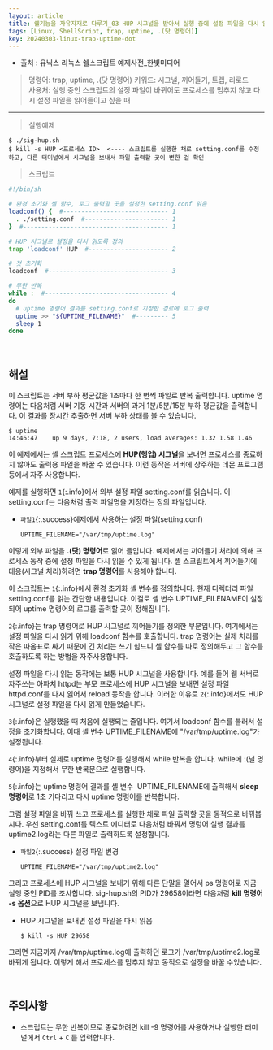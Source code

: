 ```yaml
---
layout: article
title: 쉘기능을 자유자재로 다루기_03 HUP 시그널을 받아서 실행 중에 설정 파일을 다시 읽어들이기
tags: [Linux, ShellScript, trap, uptime, .(닷 명령어)]
key: 20240303-linux-trap-uptime-dot
---
```


- 출처 : 유닉스 리눅스 쉘스크립트 예제사전_한빛미디어

> 명령어: trap, uptime, .(닷 명령어)
> 키워드: 시그널, 끼어들기, 트랩, 리로드  
> 사용처: 실행 중인 스크립트의 설정 파일이 바뀌어도 프로세스를 멈추지 않고 다시 설정 파일을 읽어들이고 싶을 때

--- 

> 실행예제

```
$ ./sig-hup.sh
$ kill -s HUP <프로세스 ID>  <---- 스크립트를 실행한 채로 setting.conf를 수정하고, 다른 터미널에서 시그널을 보내서 파일 출력할 곳이 변한 걸 확인
```

> 스크립트

```bash
#!/bin/sh

# 환경 초기화 셸 함수, 로그 출력할 곳을 설정한 setting.conf 읽음
loadconf() {  #----------------------------- 1
  . ./setting.conf  #----------------------- 1
}  #---------------------------------------- 1

# HUP 시그널로 설정을 다시 읽도록 정의
trap 'loadconf' HUP  #---------------------- 2

# 첫 초기화
loadconf  #--------------------------------- 3

# 무한 반복
while :  #---------------------------------- 4
do
  # uptime 명령어 결과를 setting.conf로 지정한 경로에 로그 출력
  uptime >> "${UPTIME_FILENAME}"  #--------- 5
  sleep 1
done
```

&nbsp;
&nbsp;

## **해설**

이 스크립트는 서버 부하 평균값을 1초마다 한 번씩 파일로 반복 출력합니다. uptime 명령어는 다음처럼 서버 기동 시간과 서버의 과거 1분/5분/15분 부하 평균값을 출력합니다. 이 결과를 장시간 추출하면 서버 부하 상태를 볼 수 있습니다.

```
$ uptime
14:46:47	up 9 days, 7:18, 2 users, load averages: 1.32 1.58 1.46
```

이 예제에서는 셸 스크립트 프로세스에 **HUP(행업) 시그널**을 보내면 프로세스를 종료하지 않아도 출력용 파일을 바꿀 수 있습니다. 이런 동작은 서버에 상주하는 데몬 프로그램 등에서 자주 사용합니다.

예제를 실행하면 `1`{:.info}에서 외부 설정 파일 setting.conf를 읽습니다. 이 setting.conf는 다음처럼 출력 파일명을 지정하는 정의 파일입니다.

- `파일1`{:.success}예제에서 사용하는 설정 파일(setting.conf)

  ```
  UPTIME_FILENAME="/var/tmp/uptime.log"
  ```

이렇게 외부 파일을 **.(닷) 명령어**로 읽어 들입니다. 예제에서는 끼어들기 처리에 의해 프로세스 동작 중에 설정 파일을 다시 읽을 수 있게 됩니다. 셸 스크립트에서 끼어들기에 대응(시그널 처리)하려면 **trap 명령어**를 사용해야 합니다.

이 스크립트는 `1`{:.info}에서 환경 초기화 셸 변수를 정의합니다. 현재 디렉터리 파일 setting.conf를 읽는 간단한 내용입니다. 이걸로 셸 변수 UPTIME_FILENAME이 설정되어 uptime 명령어의 로그를 출력할 곳이 정해집니다.

`2`{:.info}는 trap 명령어로 HUP 시그널로 끼어들기를 정의한 부분입니다. 여기에서는 설정 파일을 다시 읽기 위해 loadconf 함수를 호출합니다. trap 명령어는 실제 처리를 작은 따옴표로 싸기 때문에 긴 처리는 쓰기 힘드니 셸 함수를 따로 정의해두고 그 함수를 호출하도록 하는 방법을 자주사용합니다.

설정 파일을 다시 읽는 동작에는 보통 HUP 시그널을 사용합니다. 예를 들어 웹 서버로 자주쓰는 아파치 httpd는 부모 프로세스에 HUP 시그널을 보내면 설정 파일 httpd.conf를 다시 읽어서 reload 동작을 합니다. 이러한 이유로 `2`{:.info}에서도 HUP 시그널로 설정 파일을 다시 읽게 만들었습니다.

`3`{:.info}은 실행했을 때 처음에 실행되는 줄입니다. 여기서 loadconf 함수를 불러서 설정을 초기화합니다. 이때 셸 변수 UPTIME_FILENAME에 "/var/tmp/uptime.log"가 설정됩니다.

`4`{:.info}부터 실제로 uptime 명령어를 실행해서 while 반복을 합니다. while에 :(널 명령어)을 지정해서 무한 반복문으로 실행합니다. 

`5`{:.info}는 uptime 명령어 결과를 셸 변수  UPTIME_FILENAME에 출력해서 **sleep 명령어**로 1초 기다리고 다시 uptime 명령어를 반복합니다.

그럼 설정 파일을 바꿔 쓰고 프로세스를 실행한 채로 파일 출력할 곳을 동적으로 바꿔봅시다. 우선 setting.conf를 텍스트 에디터로 다음처럼 바꿔서 명렁어 실행 결과를 uptime2.log라는 다른 파일로 출력하도록 설정합니다.

- `파일2`{:.success} 설정 파일 변경

  ```
  UPTIME_FILENAME="/var/tmp/uptime2.log"
  ```

그리고 프로세스에 HUP 시그널을 보내기 위해 다른 단말을 열어서 ps 명령어로 지금 실행 중인 PID를 조사합니다. sig-hup.sh의 PID가 29658이라면 다음처럼 **kill 명령어 -s 옵션**으로 HUP 시그널을 보냅니다.

- HUP 시그널을 보내면 설정 파일을 다시 읽음

  ```
  $ kill -s HUP 29658
  ```

그러면 지금까지 /var/tmp/uptime.log에 출력하던 로그가 /var/tmp/uptime2.log로 바뀌게 됩니다. 이렇게 해서 프로세스를 멈추지 않고 동적으로 설정을 바꿀 수있습니다.

&nbsp;
&nbsp;

## **주의사항**

- 스크립트는 무한 반복이므로 종료하려면 kill -9 명령어를 사용하거나 실행한 터미널에서 `Ctrl` + `C` 를 입력합니다.
